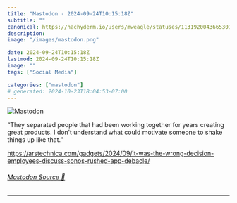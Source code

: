 ```yaml
---
title: "Mastodon - 2024-09-24T10:15:18Z"
subtitle: ""
canonical: https://hachyderm.io/users/mweagle/statuses/113192004366530188
description:
image: "/images/mastodon.png"

date: 2024-09-24T10:15:18Z
lastmod: 2024-09-24T10:15:18Z
image: ""
tags: ["Social Media"]

categories: ["mastodon"]
# generated: 2024-10-23T18:04:53-07:00
---
```

![Mastodon](/images/mastodon.png)

<p>“They separated people that had been working together for years creating great products. I don’t understand what could motivate someone to shake things up like that.”</p><p><a href="https://arstechnica.com/gadgets/2024/09/it-was-the-wrong-decision-employees-discuss-sonos-rushed-app-debacle/" target="_blank" rel="nofollow noopener noreferrer" translate="no"><span class="invisible">https://</span><span class="ellipsis">arstechnica.com/gadgets/2024/0</span><span class="invisible">9/it-was-the-wrong-decision-employees-discuss-sonos-rushed-app-debacle/</span></a></p>


###### [Mastodon Source 🐘](https://hachyderm.io/@mweagle/113192004366530188)

___
